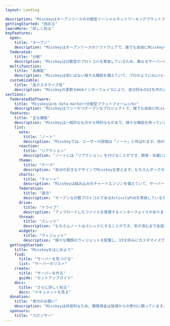 ```yaml
---
layout: Landing

description: "Misskeyはオープンソースの分散型ソーシャルネットワーキングプラットフォームです。"
gettingStarted: "始める"
learnMore: "詳しく知る"
keyFeatures:
  open:
    title: "オープン"
    description: "Misskeyはオープンソースのソフトウェアで、誰でも自由にMisskeyを利用できます。"
  federated:
    title: "分散"
    description: "Misskeyは分散型のプロトコルを実装しているため、異なるサーバーのコミュニティ同士が繋がります。"
  multifunction:
    title: "高機能"
    description: "Misskeyは他にはない様々な機能を備えていて、プロのようにmicro-blogging可能です。"
  customizable:
    title: "高カスタマイズ性"
    description: "Misskeyの柔軟なWebインターフェイスにより、自分好みのUIを作れます。"
sections:
  federatedSoftware:
    title: "Misskeyは<b data-marker>分散型プラットフォーム</b>"
    description: "Misskeyはフリーかつオープンなプロジェクトで、誰でも自由にMisskeyを使ったサーバー(サーバーと呼ばれます)を作成できるため、既に様々なサーバーがインターネット上に公開されています。また重要な特徴として、Misskeyは<b data-marker>ActivityPub</b>と呼ばれる分散通信プロトコルを実装しているので、どのサーバーを選んでも他のサーバーのユーザーとやりとりすることができます。これが分散型と言われる所以で、単一の運営者によって単一のURLで公開されるような、Twitterなどの他サービスとは根本的に異なっています。<br>サーバーによって主な話題のテーマやユーザー層、言語などは異なり、自分にあったサーバーを探すのも楽しみのひとつです(もちろん自分のサーバーを作るのも一興です)。"
  features:
    title: "主な機能"
    description: "Misskeyは一般的なものから特別なものまで、様々な機能を持っています。その一部を紹介します。"
    list:
      note:
        title: "ノート"
        description: "Misskeyでは、ユーザーの投稿は「ノート」と呼ばれます。他のノートを引用したり、画像、動画、オーディオ、その他の任意のファイルを添付することもできます。"
      reaction:
        title: "リアクション"
        description: "ノートには「リアクション」を付けることができ、簡単・気軽に自分のフィーリングを表現して伝えることが出来ます。"
      theme:
        title: "テーマ"
        description: "自分の好きなデザインでMisskeyを使えます。もちろんダークモードも完全サポート。自分で高度にテーマを作ることも可能です。"
      charts:
        title: "チャート"
        description: "Misskeyは組み込みのチャートエンジンを備えていて、サーバーの利用状況などが簡単に可視化できます。"
      federation:
        title: "連合"
        description: "オープンな分散プロトコルであるActivityPubを実装しているため、他のMisskeyサーバーだけでなく、ActivityPubをサポートする他のソフトウェアともやりとりできます。"
      drive:
        title: "ドライブ"
        description: "アップロードしたファイルを管理するインターフェイスがあります。そのため、お気に入りの画像をフォルダにまとめたり、再度共有することも簡単に行えます。"
      thread:
        title: "スレッド"
        description: "もちろんノートはスレッドにすることができ、気が済むまで会話を続けられます。"
      widgets:
        title: "ウィジェット"
        description: "様々な種類のウィジェットを配置し、UIを好みにカスタマイズできます。"
  gettingStarted:
    title: "Misskeyをはじめよう"
    find:
      title: "サーバーを見つける"
      list: "サーバーのリスト"
    create:
      title: "サーバーを作る"
      guide: "セットアップガイド"
    docs:
      title: "さらに詳しく知る"
      docs: "ドキュメントを見る"
  donation:
    title: "寄付のお願い"
    description: "Misskeyは非営利なため、開発資金は皆様からの寄付に頼っています。Misskeyを気に入られたら、今後も開発を続けられるようにぜひ支援をお願いします。"
  sponsors:
    title: "スポンサー"
---
```

